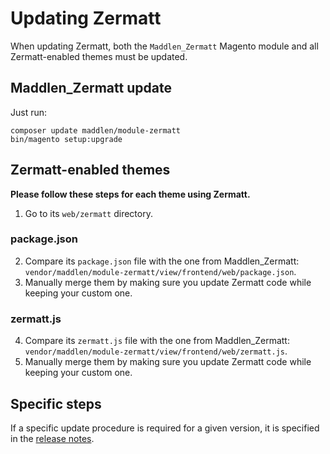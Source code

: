 # Updating Zermatt

When updating Zermatt, both the `Maddlen_Zermatt` Magento module and all Zermatt-enabled themes must be updated.

## Maddlen_Zermatt update

Just run:
```
composer update maddlen/module-zermatt
bin/magento setup:upgrade
```

## Zermatt-enabled themes

**Please follow these steps for each theme using Zermatt.**

1. Go to its `web/zermatt` directory.

### package.json
2. Compare its `package.json` file with the one from Maddlen_Zermatt: `vendor/maddlen/module-zermatt/view/frontend/web/package.json`.
3. Manually merge them by making sure you update Zermatt code while keeping your custom one.

### zermatt.js
4. Compare its `zermatt.js` file with the one from Maddlen_Zermatt: `vendor/maddlen/module-zermatt/view/frontend/web/zermatt.js`.
5. Manually merge them by making sure you update Zermatt code while keeping your custom one.

## Specific steps

If a specific update procedure is required for a given version, it is specified in the [release notes](./release-notes).
